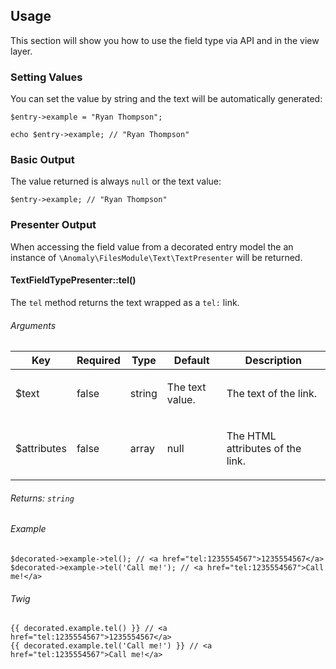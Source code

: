 ## Usage[](#usage)

This section will show you how to use the field type via API and in the view layer.


### Setting Values[](#usage/setting-values)

You can set the value by string and the text will be automatically generated:

    $entry->example = "Ryan Thompson";

    echo $entry->example; // "Ryan Thompson"


### Basic Output[](#usage/basic-output)

The value returned is always `null` or the text value:

    $entry->example; // "Ryan Thompson"


### Presenter Output[](#usage/presenter-output)

When accessing the field value from a decorated entry model the an instance of `\Anomaly\FilesModule\Text\TextPresenter` will be returned.


#### TextFieldTypePresenter::tel()[](#usage/presenter-output/textfieldtypepresenter-tel)

The `tel` method returns the text wrapped as a `tel:` link.

###### Arguments

<table class="table table-bordered table-striped">

<thead>

<tr>

<th>Key</th>

<th>Required</th>

<th>Type</th>

<th>Default</th>

<th>Description</th>

</tr>

</thead>

<tbody>

<tr>

<td>

$text

</td>

<td>

false

</td>

<td>

string

</td>

<td>

The text value.

</td>

<td>

The text of the link.

</td>

</tr>

<tr>

<td>

$attributes

</td>

<td>

false

</td>

<td>

array

</td>

<td>

null

</td>

<td>

The HTML attributes of the link.

</td>

</tr>

</tbody>

</table>

###### Returns: `string`

###### Example

    $decorated->example->tel(); // <a href="tel:1235554567">1235554567</a>
    $decorated->example->tel('Call me!'); // <a href="tel:1235554567">Call me!</a>

###### Twig

    {{ decorated.example.tel() }} // <a href="tel:1235554567">1235554567</a>
    {{ decorated.example.tel('Call me!') }} // <a href="tel:1235554567">Call me!</a>
